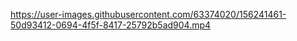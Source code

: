 

https://user-images.githubusercontent.com/63374020/156241461-50d93412-0694-4f5f-8417-25792b5ad904.mp4

